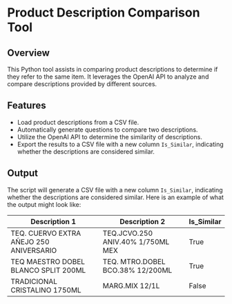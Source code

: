 # Product Description Comparison Tool

## Overview
This Python tool assists in comparing product descriptions to determine if they refer to the same item. It leverages the OpenAI API to analyze and compare descriptions provided by different sources.

## Features
- Load product descriptions from a CSV file.
- Automatically generate questions to compare two descriptions.
- Utilize the OpenAI API to determine the similarity of descriptions.
- Export the results to a CSV file with a new column `Is_Similar`, indicating whether the descriptions are considered similar.

## Output
The script will generate a CSV file with a new column `Is_Similar`, indicating whether the descriptions are considered similar. Here is an example of what the output might look like:

| Description 1                                             | Description 2                                      | Is_Similar |
|-----------------------------------------------------------|----------------------------------------------------|------------|
| TEQ. CUERVO EXTRA AÑEJO 250 ANIVERSARIO                   | TEQ.JCVO.250 ANIV.40% 1/750ML MEX                  | True       |
| TEQ MAESTRO DOBEL BLANCO SPLIT 200ML                      | TEQ. MTRO.DOBEL BCO.38% 12/200ML                   | True       |
| TRADICIONAL CRISTALINO 1750ML                             | MARG.MIX 12/1L                                     | False      |
